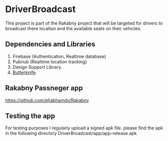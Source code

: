 # DriverBroadcast
This project is part of the Rakabny project that will be targeted for drivers to broadcast
there location and the available seats on their vehicles.

## Dependencies and Libraries
1. Firebase (Authentication, Realtime database)
2. Pubnub (Realtime location tracking)
3. Design Support Library.
4. [Butterknife](jakewharton.github.io/butterknife/ "Butter Knife").

## Rakabny Passneger app
https://github.com/ehabhamdy/Rakabny

## Testing the app
For testing purposes I regularly upload a signed apk file. please find the apk in the following directory
DriverBroadcast/app/app-release.apk
